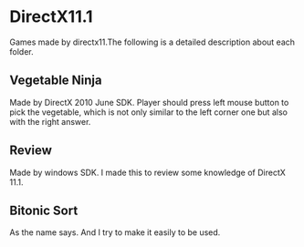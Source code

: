 # DirectX11.1
Games made by directx11.The following is a detailed description about each folder.
## Vegetable Ninja
Made by DirectX 2010 June SDK. Player should press left mouse button to pick the vegetable, 
which is not only similar to the left corner one but also with the right answer.
## Review
Made by windows SDK. I made this to review some knowledge of DirectX 11.1.
## Bitonic Sort
As the name says. And I try to make it easily to be used.